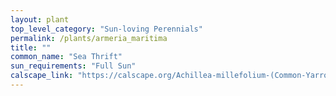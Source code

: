 ```yaml
---
layout: plant                                                              
top_level_category: "Sun-loving Perennials"
permalink: /plants/armeria_maritima
title: ""
common_name: "Sea Thrift"
sun_requirements: "Full Sun"
calscape_link: "https://calscape.org/Achillea-millefolium-(Common-Yarrow)"
---
```



